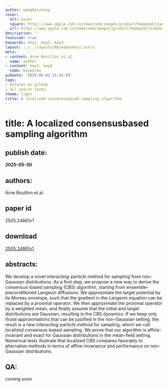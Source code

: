 ```yaml
---
author: wanghaisheng
cover:
  alt: cover
  square: https://www.apple.com.cn/newsroom/images/product/homepod/standard/Apple-HomePod-hero-230118_big.jpg.large_2x.jpg
  url: https://www.apple.com.cn/newsroom/images/product/homepod/standard/Apple-HomePod-hero-230118_big.jpg.large_2x.jpg
description: ''
featured: true
keywords: key1, key2, key3
layout: ../../layouts/MarkdownPost.astro
meta:
- content: Arne Bouillon et.al.
  name: author
- content: key3, key4
  name: keywords
pubDate: '2025-06-02 11:45:59'
tags:
- dataset on github
- all search terms
theme: light
title: A localized consensusbased sampling algorithm
---
```


# title: A localized consensusbased sampling algorithm 
## publish date: 
**2025-05-30** 
## authors: 
  Arne Bouillon et.al. 
## paper id
2505.24861v1
## download
[2505.24861v1](http://arxiv.org/abs/2505.24861v1)
## abstracts:
We develop a novel interacting-particle method for sampling from non-Gaussian distributions. As a first step, we propose a new way to derive the consensus-based sampling (CBS) algorithm, starting from ensemble-preconditioned Langevin diffusions. We approximate the target potential by its Moreau envelope, such that the gradient in the Langevin equation can be replaced by a proximal operator. We then approximate the proximal operator by a weighted mean, and finally assume that the initial and target distributions are Gaussian, resulting in the CBS dynamics. If we keep only those approximations that can be justified in the non-Gaussian setting, the result is a new interacting-particle method for sampling, which we call localized consensus-based sampling. We prove that our algorithm is affine-invariant and exact for Gaussian distributions in the mean-field setting. Numerical tests illustrate that localized CBS compares favorably to alternative methods in terms of affine-invariance and performance on non-Gaussian distributions.
## QA:
coming soon
